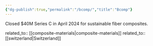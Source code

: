 ```yaml
---
{"dg-publish":true,"permalink":"/bcomp/","title":"Bcomp"}
---
```



Closed $40M Series C in April 2024 for sustainable fiber composites.

related_to:: [[composite-materials\|composite-materials]]
related_to:: [[switzerland\|Switzerland]]
